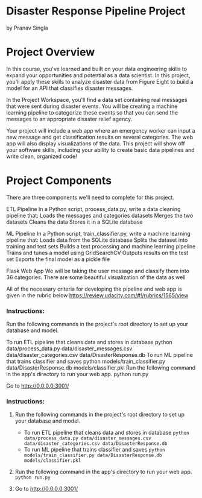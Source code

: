 # Disaster Response Pipeline Project
by Pranav Singla
# Project Overview 
In this course, you've learned and built on your data engineering skills to expand your opportunities and potential as a data scientist. In this project, you'll apply these skills to analyze disaster data from Figure Eight to build a model for an API that classifies disaster messages.

In the Project Workspace, you'll find a data set containing real messages that were sent during disaster events. You will be creating a machine learning pipeline to categorize these events so that you can send the messages to an appropriate disaster relief agency.

Your project will include a web app where an emergency worker can input a new message and get classification results on several categories. The web app will also display visualizations of the data. This project will show off your software skills, including your ability to create basic data pipelines and write clean, organized code!

# Project Components 
There are three components we'll need to complete for this project.

ETL Pipeline In a Python script, process_data.py, write a data cleaning pipeline that: Loads the messages and categories datasets Merges the two datasets Cleans the data Stores it in a SQLite database

ML Pipeline In a Python script, train_classifier.py, write a machine learning pipeline that: Loads data from the SQLite database Splits the dataset into training and test sets Builds a text processing and machine learning pipeline Trains and tunes a model using GridSearchCV Outputs results on the test set Exports the final model as a pickle file

Flask Web App We will be taking the user message and classify them into 36 categories. There are some beautiful visualization of the data as well

All of the necessary criteria for developing the pipeline and web app is given in the rubric below https://review.udacity.com/#!/rubrics/1565/view

### Instructions:
Run the following commands in the project's root directory to set up your database and model.

To run ETL pipeline that cleans data and stores in database python data/process_data.py data/disaster_messages.csv data/disaster_categories.csv data/DisasterResponse.db
To run ML pipeline that trains classifier and saves python models/train_classifier.py data/DisasterResponse.db models/classifier.pkl
Run the following command in the app's directory to run your web app. python run.py

Go to http://0.0.0.0:3001/

### Instructions:
1. Run the following commands in the project's root directory to set up your database and model.

    - To run ETL pipeline that cleans data and stores in database
        `python data/process_data.py data/disaster_messages.csv data/disaster_categories.csv data/DisasterResponse.db`
    - To run ML pipeline that trains classifier and saves
        `python models/train_classifier.py data/DisasterResponse.db models/classifier.pkl`

2. Run the following command in the app's directory to run your web app.
    `python run.py`

3. Go to http://0.0.0.0:3001/

